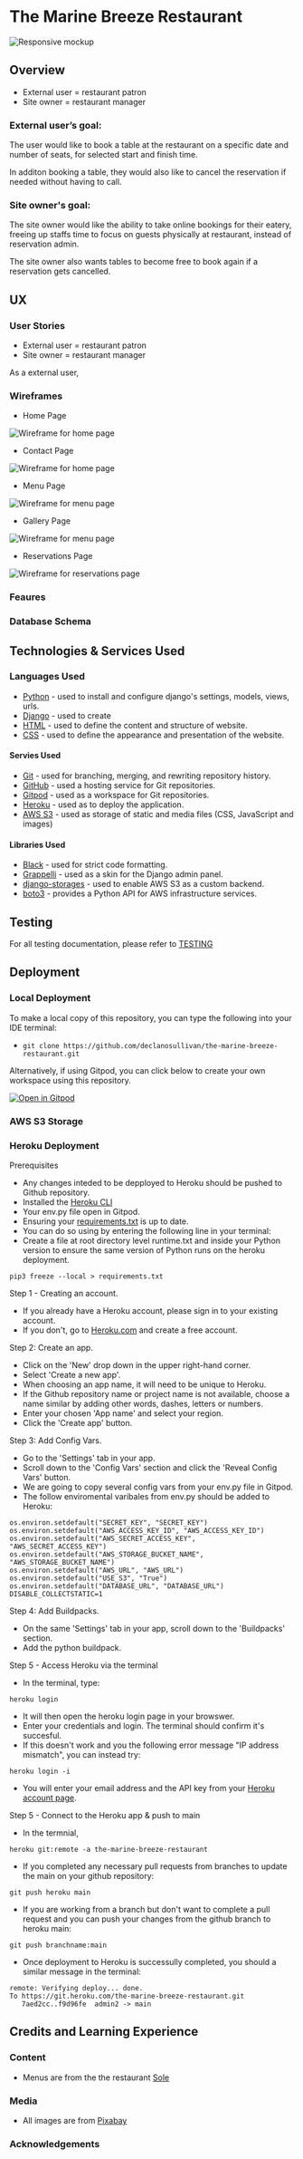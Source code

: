
# The Marine Breeze Restaurant

![Responsive mockup](documentation/responsivemockup.png)

## Overview

* External user = restaurant patron
* Site owner = restaurant manager

### External user’s goal:			

The user would like to book a table at the restaurant on a specific date and number of seats, for selected start and finish time. 

In additon booking a table, they would also like to cancel the reservation if needed without having to call.

### Site owner's goal:			

The site owner would like the ability to take online bookings for their eatery, freeing up staffs time to focus on guests physically at restaurant, instead of reservation admin.

The site owner also wants tables to become free to book again if a reservation gets cancelled. 


## UX

### User Stories

* External user = restaurant patron
* Site owner = restaurant manager

As a external user, 

### Wireframes

* Home Page

![Wireframe for home page](documentation/wireframes/wireframe_home.png)

* Contact Page

![Wireframe for home page](documentation/wireframes/wireframe_contact.png)
 
* Menu Page

![Wireframe for menu page](documentation/wireframes/wireframe_menu.png)

* Gallery Page

![Wireframe for menu page](documentation/wireframes/wireframe_gallery.png)

* Reservations Page

![Wireframe for reservations page](documentation/wireframes/wireframe_gallery.png)

### Feaures

### Database Schema

## Technologies & Services Used

### Languages Used

* [Python](https://developer.mozilla.org/en-US/docs/Glossary/HTML5) - used to install and configure django's settings, models, views, urls.
* [Django](https://developer.mozilla.org/en-US/docs/Glossary/HTML5) - used to create 
* [HTML](https://developer.mozilla.org/en-US/docs/Glossary/HTML5) - used to define the content and structure of website.
* [CSS](https://developer.mozilla.org/en-US/docs/Web/CSS) - used to define the appearance and presentation of the website.

#### Servies Used

* [Git](https://www.atlassian.com/git) - used for branching, merging, and rewriting repository history.
* [GitHub](https://github.com/) - used a hosting service for Git repositories.
* [Gitpod](https://gitpod.io/) - used as a workspace for Git repositories.
* [Heroku](https://www.heroku.com/) - used as to deploy the application. 
* [AWS S3](https://aws.amazon.com/s3/) - used as storage of static and media files (CSS, JavaScript and images) 

#### Libraries Used

* [Black](https://pypi.org/project/black/) - used for strict code formatting. 
* [Grappelli](https://pypi.org/project/django-grappelli/) - used as a skin for the Django admin panel.
* [django-storages](https://pypi.org/project/django-storages/) - used to enable AWS S3 as a custom backend.
* [boto3](https://pypi.org/project/boto3/) - provides a Python API for AWS infrastructure services.

## Testing

For all testing documentation, please refer to [TESTING](TESTING.md)

## Deployment

### Local Deployment

To make a local copy of this repository, you can type the following into your IDE terminal:

- `git clone https://github.com/declanosullivan/the-marine-breeze-restaurant.git`

Alternatively, if using Gitpod, you can click below to create your own workspace using this repository.

[![Open in Gitpod](https://gitpod.io/button/open-in-gitpod.svg)](https://gitpod.io/#https://github.com/declanosullivan/the-marine-breeze-restaurant/)

### AWS S3 Storage



### Heroku Deployment

Prerequisites

- Any changes inteded to be depployed to Heroku should be pushed to Github repository.
- Installed the [Heroku CLI](https://devcenter.heroku.com/articles/heroku-cli#install-the-heroku-cli)
- Your env.py file open in Gitpod.
- Ensuring your [requirements.txt](https://github.com/declanosullivan/the-marine-breeze-restaurant/blob/main/requirements.txt) is up to date. 
- You can do so using by entering the following line in your terminal:
- Create a file at root directory level runtime.txt and inside your Python version to ensure the same version of Python runs on the heroku deployment. 

```
pip3 freeze --local > requirements.txt
```

Step 1 - Creating an account.

- If you already have a Heroku account, please sign in to your existing account.
- If you don't, go to [Heroku.com](https://www.heroku.com) and create a free account.

Step 2: Create an app.

- Click on the 'New' drop down in the upper right-hand corner.
- Select 'Create a new app'.
- When choosing an app name, it will need to be unique to Heroku.
- If the Github repository name or project name is not available, choose a name similar by adding other words, dashes, letters or numbers.
- Enter your chosen 'App name' and select your region.
- Click the 'Create app' button.

Step 3: Add Config Vars.

- Go to the 'Settings' tab in your app.
- Scroll down to the 'Config Vars' section and click the 'Reveal Config Vars' button.
- We are going to copy several config vars from your env.py file in Gitpod.
- The follow enviromental varibales from env.py should be added to Heroku:

```
os.environ.setdefault("SECRET_KEY", "SECRET_KEY")
os.environ.setdefault("AWS_ACCESS_KEY_ID", "AWS_ACCESS_KEY_ID")
os.environ.setdefault("AWS_SECRET_ACCESS_KEY", "AWS_SECRET_ACCESS_KEY")
os.environ.setdefault("AWS_STORAGE_BUCKET_NAME", "AWS_STORAGE_BUCKET_NAME")
os.environ.setdefault("AWS_URL", "AWS_URL")
os.environ.setdefault("USE_S3", "True")
os.environ.setdefault("DATABASE_URL", "DATABASE_URL")
DISABLE_COLLECTSTATIC=1
```

Step 4: Add Buildpacks.

- On the same 'Settings' tab in your app, scroll down to the 'Buildpacks' section. 
- Add the python buildpack. 

Step 5 - Access Heroku via the terminal

- In the terminal, type:

```
heroku login
```

- It will then open the heroku login page in your browswer. 
- Enter your credentials and login. The terminal should confirm it's succesful. 
- If this doesn't work and you the following error message "IP address mismatch", you can instead try:

```
heroku login -i
```

- You will enter your email address and the API key from your [Heroku account page](https://dashboard.heroku.com/account).

Step 5 - Connect to the Heroku app & push to main

- In the termnial, 

```
heroku git:remote -a the-marine-breeze-restaurant
```

- If you completed any necessary pull requests from branches to update the main on your github repository:

```
git push heroku main
```

- If you are working from a branch but don't want to complete a pull request and you can push your changes from the github branch to heroku main:

```
git push branchname:main
```

- Once deployment to Heroku is successully completed, you should a similar message in the terminal:

```
remote: Verifying deploy... done.
To https://git.heroku.com/the-marine-breeze-restaurant.git
   7aed2cc..f9d96fe  admin2 -> main
```

## Credits and Learning Experience

### Content

- Menus are from the the restaurant [Sole](https://www.sole.ie/)

### Media

- All images are from [Pixabay](https://www.pixabay.com)

### Acknowledgements
